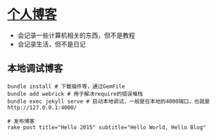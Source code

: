 
# [个人博客](https://xinyoulinxi.github.io/)
- 会记录一些计算机相关的东西，但不是教程
- 会记录生活，但不是日记

## 本地调试博客
```
bundle install # 下载插件等，通过GemFile
bundle add webrick # 用于解决require的错误堆栈
bundle exec jekyll serve # 启动本地调试，一般是在本地的4000端口，也就是http://127.0.0.1:4000/
```

```
# 发布博客
rake post title="Hello 2015" subtitle="Hello World, Hello Blog"
```
